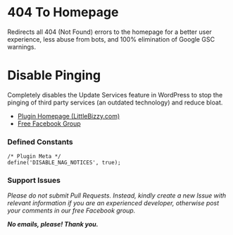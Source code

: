 # 404 To Homepage

Redirects all 404 (Not Found) errors to the homepage for a better user experience, less abuse from bots, and 100% elimination of Google GSC warnings.

# Disable Pinging

Completely disables the Update Services feature in WordPress to stop the pinging of third party services (an outdated technology) and reduce bloat.

* [Plugin Homepage (LittleBizzy.com)](https://www.littlebizzy.com/plugins/404-to-homepage)
* [Free Facebook Group](https://www.facebook.com/groups/littlebizzy/)

### Defined Constants

    /* Plugin Meta */
    define('DISABLE_NAG_NOTICES', true);

### Support Issues

*Please do not submit Pull Requests. Instead, kindly create a new Issue with relevant information if you are an experienced developer, otherwise post your comments in our free Facebook group.*

***No emails, please! Thank you.***

